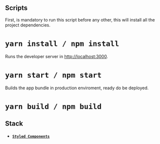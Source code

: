 ## Scripts

First, is mandatory to run this script before any other, this will install all the project dependencies.
# `yarn install / npm install`

Runs the developer server in [http://localhost:3000](http://localhost:3000).
# `yarn start / npm start`

Builds the app bundle in production enviroment, ready do be deployed.
# `yarn build / npm build`


## Stack

- #### [`Styled Components`](https://www.styled-components.com/)

